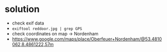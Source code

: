 # solution
- check exif data 
- `exiftool reddoor.jpg | grep GPS`
- check coordinates on map -> Nordenham
- https://www.google.com/maps/place/Oberfeuer+Nordenham/@53.4810062,8.4861222,57m